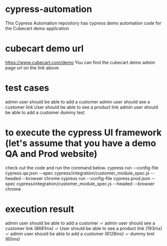# cypress-automation
This Cypress Automation repository has cypress demo automation code for the Cubecart demo application
# cubecart demo url 
https://www.cubecart.com/demo
You can find the cubecart demo admin page url on the link above. 
# test cases
  admin user should be able to add a customer
  admin user should see a customer link
  User should be able to see a product link
  admin user should be able to add a customer
  dummy test
  
# to execute the cypress UI framework (let's assume that you have a demo QA and Prod website) 
check out the code and run the command below. 
cypress run --config-file cypress.qa.json --spec  cypress/integration/customer_module_spec.js --headed --browser chrome
cypress run --config-file cypress.prod.json --spec  cypress/integration/customer_module_spec.js --headed --browser chrome
# execution result
admin user should be able to add a customer
    ✓ admin user should see a customer link  (8681ms)
    ✓ User should be able to see a product link  (193ms)
    ✓ admin user should be able to add a customer  (6128ms)
    ✓ dummy test (60ms)
